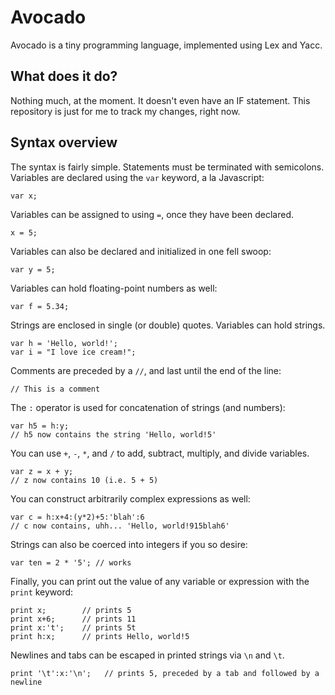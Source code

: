 Avocado
=======

Avocado is a tiny programming language, implemented using Lex and Yacc.

What does it do?
----------------

Nothing much, at the moment. It doesn't even have an IF statement. This repository is just for me to track my changes, right now.

Syntax overview
---------------

The syntax is fairly simple.
Statements must be terminated with semicolons.
Variables are declared using the `var` keyword, a la Javascript:
````
var x;
````
Variables can be assigned to using `=`, once they have been declared.
````
x = 5;
````
Variables can also be declared and initialized in one fell swoop:
````
var y = 5;
````
Variables can hold floating-point numbers as well:
````
var f = 5.34;
````
Strings are enclosed in single (or double) quotes. Variables can hold strings.
````
var h = 'Hello, world!';
var i = "I love ice cream!";
````
Comments are preceded by a `//`, and last until the end of the line:
````
// This is a comment
````
The `:` operator is used for concatenation of strings (and numbers):
````
var h5 = h:y;
// h5 now contains the string 'Hello, world!5'
````
You can use `+`, `-`, `*`, and `/` to add, subtract, multiply, and divide variables.
````
var z = x + y;
// z now contains 10 (i.e. 5 + 5)
````
You can construct arbitrarily complex expressions as well:
````
var c = h:x+4:(y*2)+5:'blah':6
// c now contains, uhh... 'Hello, world!915blah6'
````
Strings can also be coerced into integers if you so desire:
````
var ten = 2 * '5'; // works
````
Finally, you can print out the value of any variable or expression with the `print` keyword:
````
print x;        // prints 5
print x+6;      // prints 11
print x:'t';    // prints 5t
print h:x;      // prints Hello, world!5
````
Newlines and tabs can be escaped in printed strings via `\n` and `\t`.
````
print '\t':x:'\n';   // prints 5, preceded by a tab and followed by a newline
````
